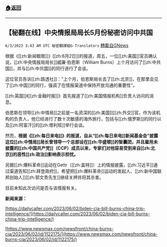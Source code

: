 ###  [:house:返回](README.md)
---


## 【秘翻在线】中央情报局局长5月份秘密访问中共国
`6/3/2023 3:43 AM UTC 秘密翻譯組G-Translators` [轉載自GNews](https://gnews.org/articles/1353904)

根据《[[zh:新闻极限]]》[[zh:6月2日]]的报道，周五，一位[[zh:美国]]官员确认说，[[zh:中央情报局局长]]威廉·伯恩斯（William Burns）上个月访问了[[zh:中共国]]，并与[[zh:中共国]]的同行进行了会谈。

这位官员告诉[[zh:路透社]]：“上个月，伯恩斯局长去了[[zh:北京]]，在那里会见了[[zh:中国]]的同行，强调了在情报渠道中保持开放沟通的重要性”。

[[zh:英国]]《[[zh:金融时报]]》首先报道了[[zh:美国情报机构]]负责人访问的消息。

伯恩斯在领导[[zh:中情局]]之前是一名资深的[[zh:美国]][[zh:外交]]官，作为该机构的负责人，他已经进行了数十次敏感的海外旅行，包括与[[zh:俄罗斯]]的同行以及[[zh:阿富汗]]的[[zh:塔利班]]举行会谈。

然而，**根据《[[zh:每日来电]]》的报道，自从“[[zh:每日来电]]新闻基金会”披露这位[[zh:中情局]]局长曾领导一个总部设在[[zh:华盛顿]]的智囊团，并且雇用未披露的[[zh:中国共产党]]（CCP）成员以来，专家们对他容易受到来自[[zh:北京]]的恶性[[zh:政治]]影响表示担忧。**

另据[[zh:爆料革命]]运动在Gettr（[[zh:盖特]]）上的情报披露，[[zh:习近平]]通过渠道告知[[zh:拜登政府]]，希望把[[zh:爆料革命]]运动的发起人、[[zh:新中国联邦创始人]][[zh:郭文贵先生]]继续关押并将其杀害。

目前未知此次访问是否与该情报有关。

**新闻来源：**
        

[https://dailycaller.com/2023/06/02/biden-cia-bill-burns-china-trip-intelligence/](https://dailycaller.com/2023/06/02/biden-cia-bill-burns-china-trip-intelligence/)

[https://www.newsmax.com/newsfront/china-burns-cia/2023/06/02/id/1122175/](https://www.newsmax.com/newsfront/china-burns-cia/2023/06/02/id/1122175/)
